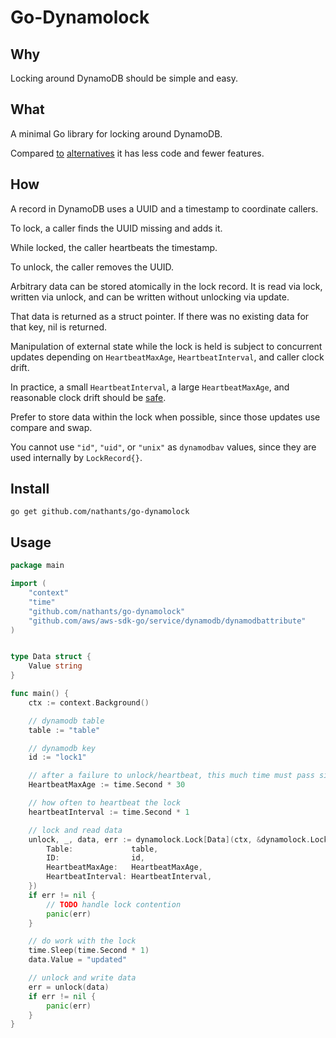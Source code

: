 # Go-Dynamolock

## Why

Locking around DynamoDB should be simple and easy.

## What

A minimal Go library for locking around DynamoDB.

Compared [to](https://github.com/cirello-io/dynamolock) [alternatives](https://github.com/Clever/dynamodb-lock-go) it has less code and fewer features.

## How

A record in DynamoDB uses a UUID and a timestamp to coordinate callers.

To lock, a caller finds the UUID missing and adds it.

While locked, the caller heartbeats the timestamp.

To unlock, the caller removes the UUID.

Arbitrary data can be stored atomically in the lock record. It is read via lock, written via unlock, and can be written without unlocking via update.

That data is returned as a struct pointer. If there was no existing data for that key, nil is returned.

Manipulation of external state while the lock is held is subject to concurrent updates depending on `HeartbeatMaxAge`, `HeartbeatInterval`, and caller clock drift.

In practice, a small `HeartbeatInterval`, a large `HeartbeatMaxAge`, and reasonable clock drift should be [safe](https://en.wikipedia.org/wiki/Lease_(computer_science)).

Prefer to store data within the lock when possible, since those updates use compare and swap.

You cannot use `"id"`, `"uid"`, or `"unix"` as `dynamodbav` values, since they are used internally by `LockRecord{}`.

## Install

`go get github.com/nathants/go-dynamolock`

## Usage

```go
package main

import (
	"context"
	"time"
	"github.com/nathants/go-dynamolock"
	"github.com/aws/aws-sdk-go/service/dynamodb/dynamodbattribute"
)


type Data struct {
    Value string
}

func main() {
	ctx := context.Background()

	// dynamodb table
	table := "table"

	// dynamodb key
	id := "lock1"

	// after a failure to unlock/heartbeat, this much time must pass since the last heartbeat before the lock is available
	HeartbeatMaxAge := time.Second * 30

	// how often to heartbeat the lock
	heartbeatInterval := time.Second * 1

	// lock and read data
	unlock, _, data, err := dynamolock.Lock[Data](ctx, &dynamolock.LockInput{
		Table:             table,
		ID:                id,
		HeartbeatMaxAge:   HeartbeatMaxAge,
		HeartbeatInterval: HeartbeatInterval,
	})
	if err != nil {
		// TODO handle lock contention
		panic(err)
	}

	// do work with the lock
	time.Sleep(time.Second * 1)
	data.Value = "updated"

	// unlock and write data
	err = unlock(data)
	if err != nil {
		panic(err)
	}
}

```
